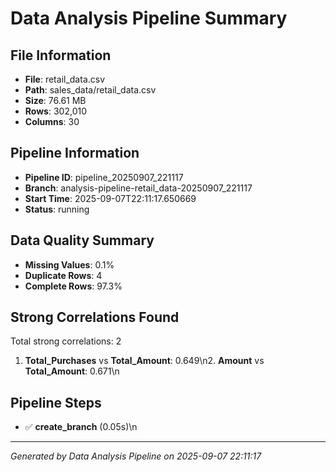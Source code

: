 # Data Analysis Pipeline Summary

## File Information
- **File**: retail_data.csv
- **Path**: sales_data/retail_data.csv
- **Size**: 76.61 MB
- **Rows**: 302,010
- **Columns**: 30

## Pipeline Information
- **Pipeline ID**: pipeline_20250907_221117
- **Branch**: analysis-pipeline-retail_data-20250907_221117
- **Start Time**: 2025-09-07T22:11:17.650669
- **Status**: running

## Data Quality Summary

- **Missing Values**: 0.1%
- **Duplicate Rows**: 4
- **Complete Rows**: 97.3%

## Strong Correlations Found
Total strong correlations: 2

1. **Total_Purchases** vs **Total_Amount**: 0.649\n2. **Amount** vs **Total_Amount**: 0.671\n
## Pipeline Steps
- ✅ **create_branch** (0.05s)\n
---
*Generated by Data Analysis Pipeline on 2025-09-07 22:11:17*
